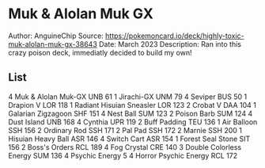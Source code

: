 # Muk & Alolan Muk GX

Author: AnguineChip
Source: <https://pokemoncard.io/deck/highly-toxic-muk-alolan-muk-gx-38643>
Date: March 2023
Description: Ran into this crazy poison deck, immediatly decided to build my own!

## List

4 Muk & Alolan Muk-GX UNB 61
1 Jirachi-GX UNM 79
4 Seviper BUS 50
1 Drapion V LOR 118
1 Radiant Hisuian Sneasler LOR 123
2 Crobat V DAA 104
1 Galarian Zigzagoon SHF 151
4 Nest Ball SUM 123
2 Poison Barb SUM 124
4 Dust Island UNB 168
4 Cynthia UPR 119
2 Buff Padding TEU 136
1 Air Balloon SSH 156
2 Ordinary Rod SSH 171
2 Pal Pad SSH 172
2 Marnie SSH 200
1 Hisuian Heavy Ball ASR 146
4 Switch Cart ASR 154
1 Forest Seal Stone SIT 156
2 Boss's Orders RCL 189
4 Fog Crystal CRE 140
3 Double Colorless Energy SUM 136
4 Psychic Energy 5
4 Horror Psychic Energy RCL 172
